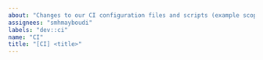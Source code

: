 ```yaml
---
about: "Changes to our CI configuration files and scripts (example scopes: Circle, BrowserStack, SauceLabs)"
assignees: "smhmayboudi"
labels: "dev::ci"
name: "CI"
title: "[CI] <title>"
---
```

